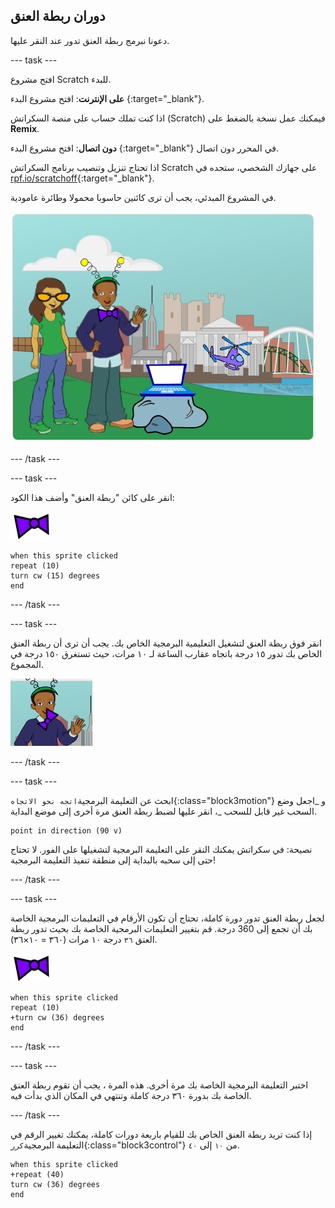 ## دوران ربطة العنق

دعونا نبرمج ربطة العنق تدور عند النقر عليها.

--- task ---

افتح مشروع Scratch للبدء.

**على الإنترنت**: افتح مشروع البدء [](http://rpf.io/tech-toys-on){:target="_blank"}.

اذا كنت تملك حساب على منصة السكراتش (Scratch) فيمكنك عمل نسخة بالضغط على **Remix**.

**دون اتصال**: افتح مشروع البدء [](http://rpf.io/p/en/tech-toys-go){:target="_blank"} في المحرر دون اتصال.

اذا تحتاج تنزيل وتنصيب برنامج السكراتش Scratch على جهازك الشخصي، ستجده في [rpf.io/scratchoff](http://rpf.io/scratchoff){:target="_blank"}.

في المشروع المبدئي، يجب أن ترى كائنين حاسوبا محمولا وطائرة عامودية.

![مشاريع البداية](images/toys-starter.png)

--- /task ---

--- task ---

انقر على كائن "ربطة العنق" وأضف هذا الكود:

![كائن ربطة العنق](images/bowtie-sprite.png)

```blocks3
when this sprite clicked
repeat (10)
turn cw (15) degrees
end
```

--- /task ---


--- task ---

انقر فوق ربطة العنق لتشغيل التعليمية البرمجية الخاص بك. يجب أن ترى أن ربطة العنق الخاص بك تدور ١٥ درجة باتجاه عقارب الساعة لـ ١٠ مرات، حيث تستغرق ١٥٠ درجة في المجموع.

![دوران ربطة العنق 150 درجة](images/toys-bowtie-test.png)

--- /task ---

--- task ---

ابحث عن التعليمة البرمجية`اتجه نحو الاتجاه`{:class="block3motion"} و _اجعل وضع السحب غير قابل للسحب _، انقر عليها لضبط ربطة العنق مرة أخرى إلى موضع البداية.

```blocks3
point in direction (90 v)
```

نصيحة: في سكراتش يمكنك النقر على التعليمة البرمجية لتشغيلها على الفور. لا تحتاج حتى إلى سحبه بالبداية إلى منطقة تنفيذ التعليمة البرمجية!

--- /task ---

--- task ---

لجعل ربطة العنق تدور دورة كاملة، تحتاج أن تكون الأرقام في التعليمات البرمجية الخاصة بك أن تجمع إلى 360 درجة. قم بتغيير التعليمات البرمجية الخاصة بك بحيث تدور ربطة العنق `٣٦` درجة ١٠ مرات (٣٦٠ = ١٠×٣٦).

![كائن ربطة العنق](images/bowtie-sprite.png)

```blocks3
when this sprite clicked
repeat (10)
+turn cw (36) degrees
end
```

--- /task ---

--- task ---

اختبر التعليمة البرمجية الخاصة بك مرة أخرى. هذه المرة ، يجب أن تقوم ربطة العنق الخاصة بك بدورة ٣٦٠ درجة كاملة وتنتهي في المكان الذي بدأت فيه.

--- /task ---

إذا كنت تريد ربطة العنق الخاص بك للقيام باربعة دورات كاملة، يمكنك تغيير الرقم في التعليمة البرمجية`كرر`{:class="block3control"} من `١٠` إلى `٤٠`.

```blocks3
when this sprite clicked
+repeat (40)
turn cw (36) degrees
end
```
